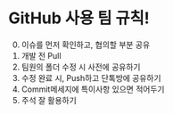 # GitHub 사용 팀 규칙!
0. 이슈를 먼저 확인하고, 협의할 부분 공유
1. 개발 전 Pull
2. 팀원의 폴더 수정 시 사전에 공유하기
3. 수정 완료 시, Push하고 단톡방에 공유하기
4. Commit메세지에 특이사항 있으면 적어두기
5. 주석 잘 활용하기

